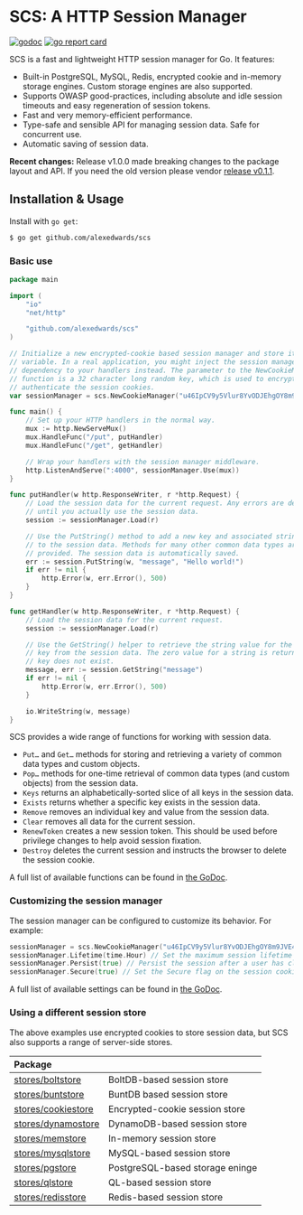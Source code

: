 # SCS: A HTTP Session Manager
[![godoc](https://godoc.org/github.com/alexedwards/scs?status.png)](https://godoc.org/github.com/alexedwards/scs) [![go report card](https://goreportcard.com/badge/github.com/alexedwards/scs)](https://goreportcard.com/report/github.com/alexedwards/scs)

SCS is a fast and lightweight HTTP session manager for Go. It features:

* Built-in PostgreSQL, MySQL, Redis, encrypted cookie and in-memory storage engines. Custom storage engines are also supported.
* Supports OWASP good-practices, including absolute and idle session timeouts and easy regeneration of session tokens.
* Fast and very memory-efficient performance.
* Type-safe and sensible API for managing session data. Safe for concurrent use.
* Automatic saving of session data.

**Recent changes:** Release v1.0.0 made breaking changes to the package layout and API. If you need the old version please vendor [release v0.1.1](https://github.com/alexedwards/scs/releases/tag/v0.1.1).

## Installation &amp; Usage

Install with `go get`:

```sh
$ go get github.com/alexedwards/scs
```

### Basic use

```go
package main

import (
    "io"
    "net/http"

    "github.com/alexedwards/scs"
)

// Initialize a new encrypted-cookie based session manager and store it in a global
// variable. In a real application, you might inject the session manager as a
// dependency to your handlers instead. The parameter to the NewCookieManager()
// function is a 32 character long random key, which is used to encrypt and
// authenticate the session cookies.
var sessionManager = scs.NewCookieManager("u46IpCV9y5Vlur8YvODJEhgOY8m9JVE4")

func main() {
    // Set up your HTTP handlers in the normal way.
    mux := http.NewServeMux()
    mux.HandleFunc("/put", putHandler)
    mux.HandleFunc("/get", getHandler)

    // Wrap your handlers with the session manager middleware.
    http.ListenAndServe(":4000", sessionManager.Use(mux))
}

func putHandler(w http.ResponseWriter, r *http.Request) {
    // Load the session data for the current request. Any errors are deferred
    // until you actually use the session data.
    session := sessionManager.Load(r)

    // Use the PutString() method to add a new key and associated string value
    // to the session data. Methods for many other common data types are also
    // provided. The session data is automatically saved.
    err := session.PutString(w, "message", "Hello world!")
    if err != nil {
        http.Error(w, err.Error(), 500)
    }
}

func getHandler(w http.ResponseWriter, r *http.Request) {
    // Load the session data for the current request.
    session := sessionManager.Load(r)

    // Use the GetString() helper to retrieve the string value for the "message"
    // key from the session data. The zero value for a string is returned if the
    // key does not exist.
    message, err := session.GetString("message")
    if err != nil {
        http.Error(w, err.Error(), 500)
    }

    io.WriteString(w, message)
}
```

SCS provides a wide range of functions for working with session data.

* `Put…` and `Get…` methods for storing and retrieving a variety of common data types and custom objects.
* `Pop…` methods for one-time retrieval of common data types (and custom objects) from the session data.
* `Keys` returns an alphabetically-sorted slice of all keys in the session data.
* `Exists` returns whether a specific key exists in the session data.
* `Remove` removes an individual key and value from the session data.
* `Clear` removes all data for the current session.
* `RenewToken` creates a new session token. This should be used before privilege changes to help avoid session fixation.
* `Destroy` deletes the current session and instructs the browser to delete the session cookie.

A full list of available functions can be found in [the GoDoc](https://godoc.org/github.com/alexedwards/scs/#pkg-index).

### Customizing the session manager

The session manager can be configured to customize its behavior. For example:

```go
sessionManager = scs.NewCookieManager("u46IpCV9y5Vlur8YvODJEhgOY8m9JVE4")
sessionManager.Lifetime(time.Hour) // Set the maximum session lifetime to 1 hour.
sessionManager.Persist(true) // Persist the session after a user has closed their browser.
sessionManager.Secure(true) // Set the Secure flag on the session cookie.
```

A full list of available settings can be found in [the GoDoc](https://godoc.org/github.com/alexedwards/scs/#pkg-index).

### Using a different session store

The above examples use encrypted cookies to store session data, but SCS also supports a range of server-side stores.

| Package                                                                               |                                                                                   |
|:------------------------------------------------------------------------------------- |-----------------------------------------------------------------------------------|
| [stores/boltstore](https://godoc.org/github.com/alexedwards/scs/stores/boltstore)     | BoltDB-based session store                       |
| [stores/buntstore](https://godoc.org/github.com/alexedwards/scs/stores/buntstore)     | BuntDB based session store                       |
| [stores/cookiestore](https://godoc.org/github.com/alexedwards/scs/stores/cookiestore) | Encrypted-cookie session store             |
| [stores/dynamostore](https://godoc.org/github.com/alexedwards/scs/stores/dynamostore) | DynamoDB-based session store                                                         |
| [stores/memstore](https://godoc.org/github.com/alexedwards/scs/stores/memstore)       | In-memory session store                                                         |
| [stores/mysqlstore](https://godoc.org/github.com/alexedwards/scs/stores/mysqlstore)   | MySQL-based session store                        |
| [stores/pgstore](https://godoc.org/github.com/alexedwards/scs/stores/pgstore)         | PostgreSQL-based storage eninge                                                   |
| [stores/qlstore](https://godoc.org/github.com/alexedwards/scs/stores/qlstore)         | QL-based session store                        |
| [stores/redisstore](https://godoc.org/github.com/alexedwards/scs/stores/redisstore)   | Redis-based session store                        |

